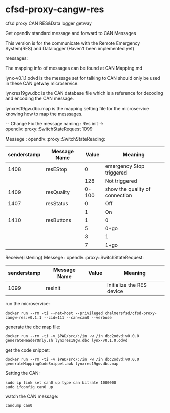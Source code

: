 # cfsd-proxy-cangw-res
cfsd proxy CAN RES&Data logger getway

Get opendlv standard message and forward to CAN Messages

This version is for the communicate with the Remote Emergency System(RES) and Datalogger (Haven't been implemented yet)

messages:



The mapping info of messages can be found at CAN Mapping.md

lynx-v0.1.1.odvd is the message set for talking to CAN should only be used in these CAN getway microservice.

lynxres19gw.dbc is the CAN database file which is a reference for decoding and encoding the CAN message.

lynxres19gw.dbc.map is the mapping setting file for the microservice knowing how to map the messsages.

-- Change 
Fix the message naming : Res init -> opendlv::proxy::SwitchStateRequest  1099 

Messege : opendlv::proxy::SwitchStateReading:

| senderstamp | Message Name | Value | Meaning                        |
| ----------- | ------------ | ----- | ------------------------------ |
| 1408        | resEStop     | 0     | emergency Stop triggered       |
|             |              | 128   | Not triggered                  |
| 1409        | resQuality   | 0-100 | show the quality of connection |
| 1407        | resStatus    | 0     | Off                            |
|             |              | 1     | On                             |
| 1410        | resButtons   | 1     | 0                              |
|             |              | 5     | 0+go                           |
|             |              | 3     | 1                              |
|             |              | 7     | 1+go                           |

Receive(listening) Messege : opendlv::proxy::SwitchStateRequest: 

| senderstamp | Message Name | Value | Meaning                        |
| ----------- | ------------ | ----- | ------------------------------ |
| 1099        | resInit      |       | Initialize the RES device      |

run the microservice:

```
docker run --rm -ti --net=host --privileged chalmersfsd/cfsd-proxy-cangw-res:v0.1.1 --cid=111 --can=can0 --verbose
```

generate the dbc map file:

```
docker run --rm -ti -v $PWD/src/:/in -w /in dbc2odvd:v0.0.0 generateHeaderOnly.sh lynxres19gw.dbc lynx-v0.1.0.odvd
```

get the code snippet:

```
docker run --rm -ti -v $PWD/src/:/in -w /in dbc2odvd:v0.0.0 generateMappingCodeSnippet.awk lynxres19gw.dbc.map
```

Setting the CAN:

```
sudo ip link set can0 up type can bitrate 1000000
sudo ifconfig can0 up
```

watch the CAN message:

```
candump can0
```